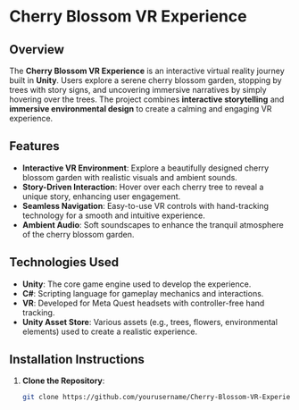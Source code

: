 # Cherry Blossom VR Experience

## Overview
The **Cherry Blossom VR Experience** is an interactive virtual reality journey built in **Unity**. Users explore a serene cherry blossom garden, stopping by trees with story signs, and uncovering immersive narratives by simply hovering over the trees. The project combines **interactive storytelling** and **immersive environmental design** to create a calming and engaging VR experience.

## Features
- **Interactive VR Environment**: Explore a beautifully designed cherry blossom garden with realistic visuals and ambient sounds.
- **Story-Driven Interaction**: Hover over each cherry tree to reveal a unique story, enhancing user engagement.
- **Seamless Navigation**: Easy-to-use VR controls with hand-tracking technology for a smooth and intuitive experience.
- **Ambient Audio**: Soft soundscapes to enhance the tranquil atmosphere of the cherry blossom garden.

## Technologies Used
- **Unity**: The core game engine used to develop the experience.
- **C#**: Scripting language for gameplay mechanics and interactions.
- **VR**: Developed for Meta Quest headsets with controller-free hand tracking.
- **Unity Asset Store**: Various assets (e.g., trees, flowers, environmental elements) used to create a realistic experience.

## Installation Instructions

1. **Clone the Repository**:
   ```bash
   git clone https://github.com/yourusername/Cherry-Blossom-VR-Experience.git
